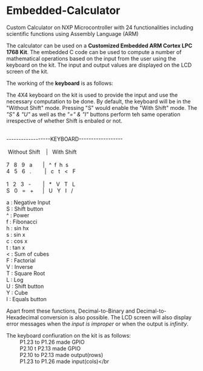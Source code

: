# Embedded-Calculator
Custom Calculator on NXP Microcontroller with 24 functionalities including scientific functions using Assembly Language (ARM)

The calculator can be used on a **Customized Embedded ARM Cortex LPC 1768 Kit**. The embedded C code can be used to compute a number of mathematical operations based on the input from the user using the keyboard on the kit. The input and output values are displayed on the LCD screen of the kit. 

The working of the **keyboard** is as follows:</br>

The 4X4 keyboard on the kit is used to provide the input and use the necessary computation to be done. By default, the keyboard will be in the "Without Shift" mode. Pressing "S" would enable the "With Shift" mode. The _"S" & "U"_ as well as the _"=" & "I"_ buttons perform teh same operation irrespective of whether Shift is enbaled or not.</br></br>  


------------------KEYBOARD------------------</br>
</br>
&nbsp;Without Shift&nbsp;&nbsp;&nbsp;&nbsp;|&nbsp;&nbsp;&nbsp;With Shift&nbsp;&nbsp;&nbsp;&nbsp;&nbsp;&nbsp;&nbsp;&nbsp;</br>
</br>
7&nbsp;&nbsp; 8&nbsp;&nbsp; 9&nbsp;&nbsp; a&nbsp;&nbsp;&nbsp;&nbsp;&nbsp;&nbsp;	| &nbsp;&nbsp;^&nbsp;&nbsp;f&nbsp;&nbsp;h&nbsp;&nbsp;s</br>
4&nbsp;&nbsp;	5	&nbsp;&nbsp;6	&nbsp;&nbsp;.&nbsp;&nbsp;&nbsp;&nbsp;&nbsp;&nbsp;&nbsp;&nbsp;	|   	&nbsp;&nbsp;c   	&nbsp;&nbsp;t   	&nbsp;&nbsp;<   	&nbsp;&nbsp;F</br>	
1	&nbsp;&nbsp;2	&nbsp;&nbsp;3	&nbsp;&nbsp;-&nbsp;&nbsp;	&nbsp;&nbsp;&nbsp;&nbsp;&nbsp;|   	&nbsp;&nbsp;*   	&nbsp;&nbsp;V   	&nbsp;&nbsp;T   	&nbsp;&nbsp;L</br>
S	&nbsp;&nbsp;0	&nbsp;&nbsp;= &nbsp;&nbsp;+	&nbsp;&nbsp;&nbsp;&nbsp;&nbsp;|	    &nbsp;&nbsp;U   	&nbsp;&nbsp;Y   	&nbsp;&nbsp;I   	&nbsp;&nbsp;/</br>


a : Negative Input</br>
S : Shift button</br>
^ : Power</br>
f : Fibonacci</br>
h : sin hx</br>
s : sin x</br>
c : cos x</br>
t : tan x</br>
< : Sum of cubes</br>
F : Factorial </br>
V : Inverse</br>
T : Square Root</br>
L : Log</br>
U : Shift button</br>
Y : Cube</br>
I : Equals button</br>

Apart fromt these functions, Decimal-to-Binary and Decimal-to-Hexadecimal conversion is also possible.
The LCD screen will also display error messages when the *input is improper* or when the output is *infinity*.</br>

The keyboard confiuration on the kit is as follows:</br>
&nbsp;&nbsp;&nbsp;&nbsp;&nbsp;&nbsp;&nbsp;&nbsp;	P1.23 to P1.26 made GPIO</br>
&nbsp;&nbsp;&nbsp;&nbsp;&nbsp;&nbsp;&nbsp;&nbsp;	P2.10 t P2.13 made GPIO</br>
&nbsp;&nbsp;&nbsp;&nbsp;&nbsp;&nbsp;&nbsp;&nbsp;	P2.10 to P2.13 made output(rows)</br>
&nbsp;&nbsp;&nbsp;&nbsp;&nbsp;&nbsp;&nbsp;&nbsp;	P1.23 to P1.26 made input(cols)</br


